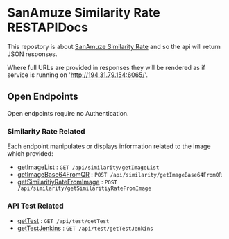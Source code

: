 # SanAmuze Similarity Rate RESTAPIDocs

This repostory is about [SanAmuze Similarity Rate](https://github.com/teknofest-2021/similarity-rate-api) and so the api will return
JSON responses.

Where full URLs are provided in responses they will be rendered as if service
is running on 'http://194.31.79.154:6065/'.

## Open Endpoints

Open endpoints require no Authentication.

### Similarity Rate Related

Each endpoint manipulates or displays information related to the image which provided:

* [getImageList](readme/similarity/getImageList.md) : `GET /api/similarity/getImageList`
* [getImageBase64FromQR](readme/similarity/getImageBase64FromQR.md) : `POST /api/similarity/getImageBase64FromQR`
* [getSimilaritiyRateFromImage](readme/similarity/getSimilaritiyRateFromImage.md) : `POST /api/similarity/getSimilaritiyRateFromImage`

### API Test Related

* [getTest](readme/test/getImageList.md) : `GET /api/test/getTest`
* [getTestJenkins](readme/test/getImageBase64FromQR.md) : `GET /api/test/getTestJenkins`



